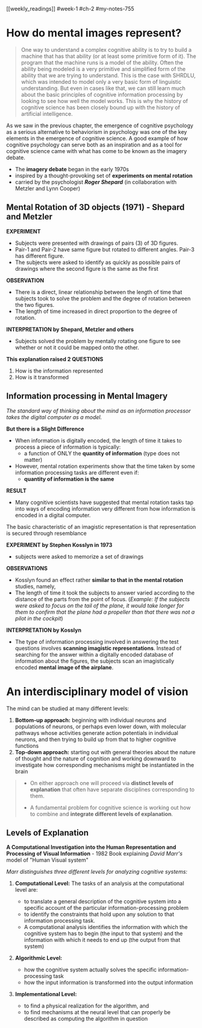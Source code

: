 [[weekly_readings]] #week-1 #ch-2 #my-notes-755 

# How do mental images represent?

> One way to understand a complex cognitive ability is to try to build a machine that has that ability (or at least some primitive form of it). The program that the machine runs is a model of the ability. Often the ability being modeled is a very primitive and simplified form of the ability that we are trying to understand. This is the case with SHRDLU, which was intended to model only a very basic form of linguistic understanding. But even in cases like that, we can still learn much about the basic principles of cognitive information processing by looking to see how well the model works. This is why the history of cognitive science has been closely bound up with the history of artificial intelligence.


As we saw in the previous chapter, the emergence of cognitive psychology as a serious alternative to behaviorism in psychology was one of the key elements in the emergence of cognitive science. A good example of how cognitive psychology can serve both as an inspiration and as a tool for cognitive science came with what has come to be known as the imagery debate.

- The **imagery debate** began in the early 1970s
- inspired by a thought-provoking set of **experiments on mental rotation**
- carried by the psychologist ***Roger Shepard*** (in collaboration with Metzler and Lynn Cooper)

## Mental Rotation of 3D objects (1971) - Shepard and Metzler

**EXPERIMENT**

- Subjects were presented with drawings of pairs (3) of 3D figures.
- Pair-1 and Pair-2 have same figure but rotated to different angles. Pair-3 has different figure.
- The subjects were asked to identify as quickly as possible pairs of drawings where the second figure is the same as the first

**OBSERVATION**

- There is a direct, linear relationship between the length of time that subjects took to solve the problem and the degree of rotation between the two figures.
- The length of time increased in direct proportion to the degree of rotation.

**INTERPRETATION by Shepard, Metzler and others**

- Subjects solved the problem by mentally rotating one figure to see whether or not it could be mapped onto the other.

**This explanation raised 2 QUESTIONS**
1. How is the information represented
2. How is it transformed


## Information processing in Mental Imagery

*The standard way of thinking about the mind as an information processor takes the digital computer as a model.*

**But there is a Slight Difference**

- When information is digitally encoded, the length of time it takes to process a piece of information is typically:
	- a function of ONLY the **quantity of information** (type does not matter)
- However, mental rotation experiments show that the time taken by some information processing tasks are different even if:
	- **quantity of information is the same**

**RESULT**

- Many cognitive scientists have suggested that mental rotation tasks tap into ways of encoding information very different from how information is encoded in a digital computer.

The basic characteristic of an imagistic representation is that representation is secured through resemblance

**EXPERIMENT by Stephen Kosslyn in 1973**

- subjects were asked to memorize a set of drawings

**OBSERVATIONS**

- Kosslyn found an effect rather **similar to that in the mental rotation** studies, namely,
- The length of time it took the subjects to answer varied according to the distance of the parts from the point of focus. (*Example: If the subjects were asked to focus on the tail of the plane, it would take longer for them to confirm that the plane had a propeller than that there was not a pilot in the cockpit*)

**INTERPRETATION by Kosslyn**

- The type of information processing involved in answering the test questions involves **scanning imagistic representations**. Instead of searching for the answer within a digitally encoded database of information about the figures, the subjects scan an imagistically encoded **mental image of the airplane**.

# An interdisciplinary model of vision

The mind can be studied at many different levels:
1. **Bottom-up approach:** beginning with individual neurons and populations of neurons, or perhaps even lower down, with molecular pathways whose activities generate action potentials in individual neurons, and then trying to build up from that to higher cognitive functions
2. **Top-down approach:** starting out with general theories about the nature of thought and the nature of cognition and working downward to investigate how corresponding mechanisms might be instantiated in the brain

>- On either approach one will proceed via **distinct levels of explanation** that often have separate disciplines corresponding to them.
>
>- A fundamental problem for cognitive science is working out how to combine and **integrate different levels of explanation**.

## Levels of Explanation

**A Computational Investigation into the Human Representation and Processing of Visual Information** - 1982 Book explaining *David Marr's* model of "Human Visual system"

*Marr distinguishes three different levels for analyzing cognitive systems:*
1. **Computational Level:**
	The tasks of an analysis at the computational level are:
	- to translate a general description of the cognitive system into a specific account of the particular information-processing problem
	- to identify the constraints that hold upon any solution to that information processing task.
	- A computational analysis identifies the information with which the cognitive system has to begin (the input to that system) and the information with which it needs to end up (the output from that system)

2. **Algorithmic Level:**
	- how the cognitive system actually solves the specific information-processing task
	- how the input information is transformed into the output information

3. **Implementational Level:**
	- to find a physical realization for the algorithm, and
	- to find mechanisms at the neural level that can properly be described as computing the algorithm in question